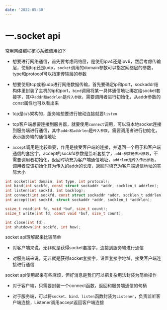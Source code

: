 ```yaml
---
date: '2022-05-30'
---
```


# 一.socket api

常用网络编程核心系统调用如下

- 想要进行网络通信，首先要考虑网络层，是使用ipv4还是ipv6，然后考虑传输层，使用tcp还是udp，`socket`调用的domain参数可以指定网络层的参数，type和protocol可以指定传输层的参数

- 想要使用tcp或者udp进行网络数据传输，首先要确定ip和port，sockaddr结构体里封装了主机的ip和port，`bind`调用将某一具体通信地址绑定给socket套接字，其中`addr和addrlen`是`传入参数`，需要调用者进行初始化，从addr参数的const属性也可以看出来

- tcp是c/s架构的，服务端想要进行被动连接就要`listen`

- tcp客户端想要连接到服务器，就要使用`connect`调用，可以将本地socket连接到服务端进行通信，其中`addr和addrlen`是`传入参数`，需要调用者进行初始化，表示服务端的通信地址

- `accept`调用是比较重要，作用是接受客户端的连接，并返回一个用于和客户端通信的套接字。accept的sockfd参数是监听套接字，`addr参数是传出参数`，不需要调用者初始化，返回时填充为客户端通信地址，`addrlen是传入传出参数`，调用者应该初始化其为传入的addr的长度，返回时填充为客户端通信地址的实际大小

```c
int socket(int domain, int type, int protocol);
int bind(int sockfd, const struct sockaddr *addr, socklen_t addrlen);
int listen(int sockfd, int backlog);
int connect(int sockfd, const struct sockaddr *addr, socklen_t addrlen);
int accept(int sockfd, struct sockaddr *addr, socklen_t *addrlen);

ssize_t read(int fd, void *buf, size_t count);
ssize_t write(int fd, const void *buf, size_t count);

int close(int fd);
int shutdown(int sockfd, int how);
```

socket api理解起来比较简单

- 对客户端来说，无非就是获得socket套接字，连接到服务端进行通信

- 对服务端来说，无非就是获得socket套接字，设置套接字地址，接受客户端连接进行通信

socket api使用起来有些麻烦，但好消息是我们可以把复杂用法封装为简单操作

- 对于客户端，只需要封装一个connect函数，返回和服务端通信的句柄

- 对于服务端，可以将`socket、bind、listen`函数封装为`Listener`，负责监听客户端连接，Listener调用accept返回客户端连接
